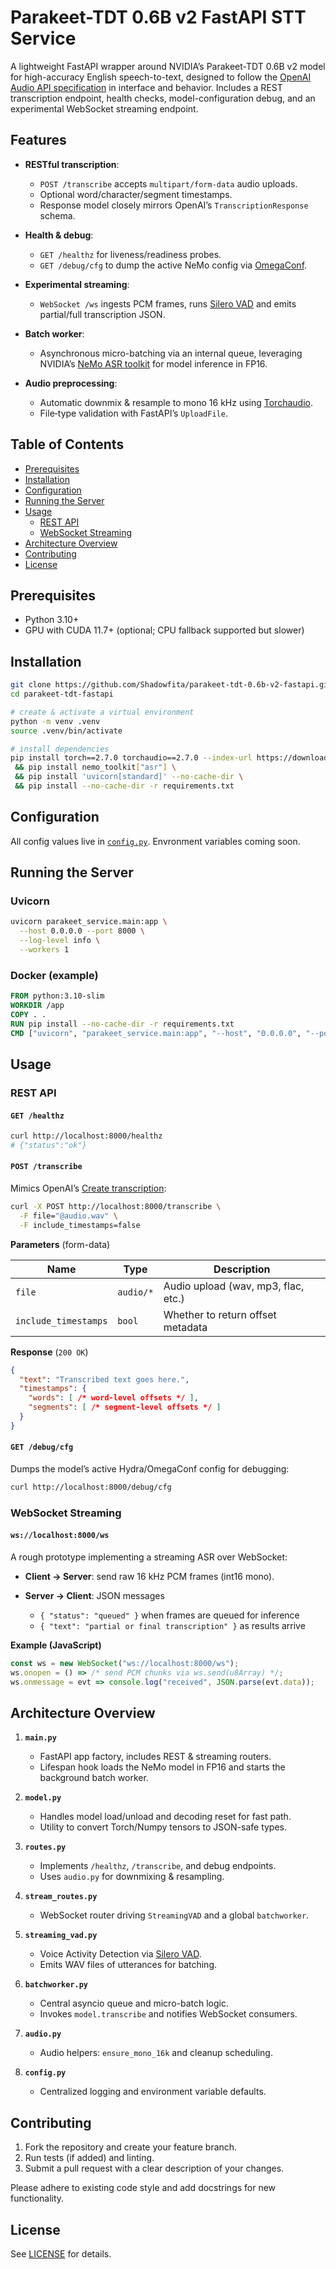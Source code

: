 # Parakeet-TDT 0.6B v2 FastAPI STT Service

A lightweight FastAPI wrapper around NVIDIA’s Parakeet-TDT 0.6B v2 model for high-accuracy English speech-to-text, designed to follow the [OpenAI Audio API specification](https://platform.openai.com/docs/api-reference/audio) in interface and behavior. Includes a REST transcription endpoint, health checks, model-configuration debug, and an experimental WebSocket streaming endpoint.

## Features

- **RESTful transcription**:  
  - `POST /transcribe` accepts `multipart/form-data` audio uploads.  
  - Optional word/character/segment timestamps.  
  - Response model closely mirrors OpenAI’s `TranscriptionResponse` schema.

- **Health & debug**:  
  - `GET /healthz` for liveness/readiness probes.  
  - `GET /debug/cfg` to dump the active NeMo config via [OmegaConf](https://github.com/omry/omegaconf).

- **Experimental streaming**:  
  - `WebSocket /ws` ingests PCM frames, runs [Silero VAD](https://github.com/snakers4/silero-vad) and emits partial/full transcription JSON.

- **Batch worker**:  
  - Asynchronous micro-batching via an internal queue, leveraging NVIDIA’s [NeMo ASR toolkit](https://github.com/NVIDIA/NeMo) for model inference in FP16.

- **Audio preprocessing**:  
  - Automatic downmix & resample to mono 16 kHz using [Torchaudio](https://github.com/pytorch/audio).  
  - File‐type validation with FastAPI’s `UploadFile`.

## Table of Contents

- [Prerequisites](#prerequisites)  
- [Installation](#installation)  
- [Configuration](#configuration)  
- [Running the Server](#running-the-server)  
- [Usage](#usage)  
  - [REST API](#rest-api)  
  - [WebSocket Streaming](#websocket-streaming)  
- [Architecture Overview](#architecture-overview)  
- [Contributing](#contributing)  
- [License](#license)  

## Prerequisites

- Python 3.10+  
- GPU with CUDA 11.7+ (optional; CPU fallback supported but slower)  

## Installation

```bash
git clone https://github.com/Shadowfita/parakeet-tdt-0.6b-v2-fastapi.git
cd parakeet-tdt-fastapi

# create & activate a virtual environment
python -m venv .venv
source .venv/bin/activate

# install dependencies
pip install torch==2.7.0 torchaudio==2.7.0 --index-url https://download.pytorch.org/whl/cu128 --no-cache-dir \
 && pip install nemo_toolkit["asr"] \
 && pip install 'uvicorn[standard]' --no-cache-dir \
 && pip install --no-cache-dir -r requirements.txt
````

## Configuration

All config values live in [`config.py`](./config.py). Envronment variables coming soon.

## Running the Server

### Uvicorn

```bash
uvicorn parakeet_service.main:app \
  --host 0.0.0.0 --port 8000 \
  --log-level info \
  --workers 1
```


### Docker (example)

```dockerfile
FROM python:3.10-slim
WORKDIR /app
COPY . .
RUN pip install --no-cache-dir -r requirements.txt
CMD ["uvicorn", "parakeet_service.main:app", "--host", "0.0.0.0", "--port", "8000"]
```

## Usage

### REST API

#### `GET /healthz`

```bash
curl http://localhost:8000/healthz
# {"status":"ok"}
```

#### `POST /transcribe`

Mimics OpenAI’s [Create transcription](https://platform.openai.com/docs/api-reference/audio/create):

```bash
curl -X POST http://localhost:8000/transcribe \
  -F file="@audio.wav" \
  -F include_timestamps=false
```

**Parameters** (form-data)

| Name                 | Type      | Description                         |
| -------------------- | --------- | ----------------------------------- |
| `file`               | `audio/*` | Audio upload (wav, mp3, flac, etc.) |
| `include_timestamps` | `bool`    | Whether to return offset metadata   |

**Response** (`200 OK`)

```json
{
  "text": "Transcribed text goes here.",
  "timestamps": {
    "words": [ /* word-level offsets */ ],
    "segments": [ /* segment-level offsets */ ]
  }
}
```

#### `GET /debug/cfg`

Dumps the model’s active Hydra/OmegaConf config for debugging:

```bash
curl http://localhost:8000/debug/cfg
```

### WebSocket Streaming

#### `ws://localhost:8000/ws`

A rough prototype implementing a streaming ASR over WebSocket:

* **Client → Server**: send raw 16 kHz PCM frames (int16 mono).
* **Server → Client**: JSON messages

  * `{ "status": "queued" }` when frames are queued for inference
  * `{ "text": "partial or final transcription" }` as results arrive

**Example (JavaScript)**

```js
const ws = new WebSocket("ws://localhost:8000/ws");
ws.onopen = () => /* send PCM chunks via ws.send(u8Array) */;
ws.onmessage = evt => console.log("received", JSON.parse(evt.data));
```

## Architecture Overview

1. **`main.py`**

   * FastAPI app factory, includes REST & streaming routers.
   * Lifespan hook loads the NeMo model in FP16 and starts the background batch worker.

2. **`model.py`**

   * Handles model load/unload and decoding reset for fast path.
   * Utility to convert Torch/Numpy tensors to JSON-safe types.

3. **`routes.py`**

   * Implements `/healthz`, `/transcribe`, and debug endpoints.
   * Uses `audio.py` for downmixing & resampling.

4. **`stream_routes.py`**

   * WebSocket router driving `StreamingVAD` and a global `batchworker`.

5. **`streaming_vad.py`**

   * Voice Activity Detection via [Silero VAD](https://github.com/snakers4/silero-vad).
   * Emits WAV files of utterances for batching.

6. **`batchworker.py`**

   * Central asyncio queue and micro-batch logic.
   * Invokes `model.transcribe` and notifies WebSocket consumers.

7. **`audio.py`**

   * Audio helpers: `ensure_mono_16k` and cleanup scheduling.

8. **`config.py`**

   * Centralized logging and environment variable defaults.

## Contributing

1. Fork the repository and create your feature branch.
2. Run tests (if added) and linting.
3. Submit a pull request with a clear description of your changes.

Please adhere to existing code style and add docstrings for new functionality.

## License

See [LICENSE](./LICENSE) for details.

